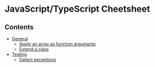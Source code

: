 JavaScript/TypeScript Cheetsheet
================================

## Contents

  - [General](general.md)
    - [Apply an array as function arguments](general.md#apply-an-array-as-function-arguments)
    - [Extend a class](general.md#extend-a-class)
  - [Testing](testing.md)
    - [Detect exceptions](testing.md#detect-exceptions)